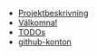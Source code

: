 
* [Projektbeskrivning](DSLsofMath_andra_kurser.md)
* [Välkomna!](welcome.md)
* [TODOs](TODO.org)
* [github-konton](github-konton.md)
